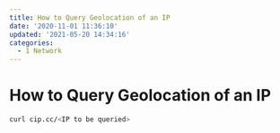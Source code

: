 ```yaml
---
title: How to Query Geolocation of an IP
date: '2020-11-01 11:36:10'
updated: '2021-05-20 14:34:16'
categories:
  - 1 Network
---
```

# How to Query Geolocation of an IP

```sh
curl cip.cc/<IP to be queried>
```

